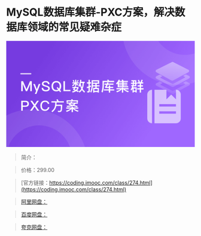 # MySQL数据库集群-PXC方案，解决数据库领域的常见疑难杂症

![img](../../assets/5fd18b0a094cbb5405400304.png)

> 简介：

> 价格：299.00

> [官方链接：https://coding.imooc.com/class/274.html](https://coding.imooc.com/class/274.html)

> [阿里网盘：]()

> [百度网盘：]()

> [夸克网盘：]()
